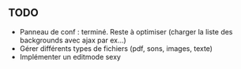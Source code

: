 ## TODO

* Panneau de conf : terminé. Reste à optimiser (charger la liste des backgrounds avec ajax par ex...)
* Gérer différents types de fichiers (pdf, sons, images, texte)
* Implémenter un editmode sexy

